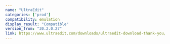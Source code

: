 ```yaml
---
name: "UltraEdit"
categories: ['prod']
compatibility: emulation
display_result: "Compatible"
version_from: "30.2.0.27"
link: https://www.ultraedit.com/downloads/ultraedit-download-thank-you/
---
```


